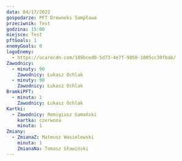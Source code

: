 ```yaml
---
data: 04/17/2022
gospodarze: PFT Drewneks Sampława
przeciwnik: Test
godzina: 15:00
miejsce: Test
pftGoals: 1
enemyGoals: 0
logoEnemy:
  - https://ucarecdn.com/189bced0-5d73-4e7f-9058-1005cc39fbab/
Zawodnicy:
  - minuty: 90
    Zawodnicy: Łukasz Ochlak
  - minuty: 90
    Zawodnicy: Łukasz Ochlak
BramkiPFT:
  - minuta: 1
    Zawodnicy: Łukasz Ochlak
Kartki:
  - Zawodnicy: Remigiusz Gamański
    kartka: czerwona
    minuta: 1
Zmiany:
  - ZmianaZ: Mateusz Wasielewski
    minuta: 1
    ZmianaNa: Tomasz Sławiński
---
```

